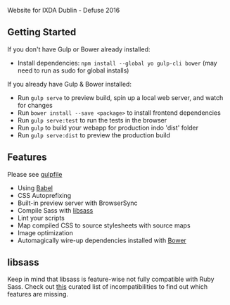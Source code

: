 Website for IXDA Dublin - Defuse 2016

## Getting Started

If you don't have Gulp or Bower already installed: 

- Install dependencies: `npm install --global yo gulp-cli bower` (may need to run as sudo for global installs)

If you already have Gulp & Bower installed:

- Run `gulp serve` to preview build, spin up a local web server, and watch for changes
- Run `bower install --save <package>` to install frontend dependencies
- Run `gulp serve:test` to run the tests in the browser
- Run `gulp` to build your webapp for production indo 'dist' folder
- Run `gulp serve:dist` to preview the production build

## Features

Please see [gulpfile](app/templates/gulpfile.js)

* Using [Babel](https://babeljs.io)
* CSS Autoprefixing
* Built-in preview server with BrowserSync
* Compile Sass with [libsass](http://libsass.org)
* Lint your scripts
* Map compiled CSS to source stylesheets with source maps
* Image optimization
* Automagically wire-up dependencies installed with [Bower](http://bower.io)

## libsass

Keep in mind that libsass is feature-wise not fully compatible with Ruby Sass. Check out [this](http://sass-compatibility.github.io) curated list of incompatibilities to find out which features are missing.